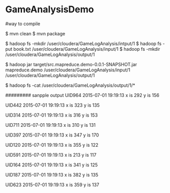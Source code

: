 # GameAnalysisDemo

#way to compile

$ mvn clean
$ mvn package

$ hadoop fs -mkdir /user/cloudera/GameLogAnalysis/intput/1
$ hadoop fs -put book.txt /user/cloudera/GameLogAnalysis/input/1
$ hadoop fs -mkdir /user/cloudera/GameLogAnalysis/output/1

$ hadoop jar target/src.mapreduce.demo-0.0.1-SNAPSHOT.jar mapreduce.demo /user/cloudera/GameLogAnalysis/input/1 /user/cloudera/GameLogAnalysis/output/1

$ hadoop fs -cat /user/cloudera/GameLogAnalysis/output/1/*

######### sanpple output
UID964	2015-07-01 19:19:13 x is 292 y is 156 

UID442	2015-07-01 19:19:13 x is 323 y is 135

UID314	2015-07-01 19:19:13 x is 316 y is 153

UID711	2015-07-01 19:19:13 x is 310 y is 131

UID397	2015-07-01 19:19:13 x is 347 y is 170

UID120	2015-07-01 19:19:13 x is 355 y is 122

UID591	2015-07-01 19:19:13 x is 213 y is 117

UID164	2015-07-01 19:19:13 x is 341 y is 125

UID187	2015-07-01 19:19:13 x is 382 y is 135

UID623	2015-07-01 19:19:13 x is 359 y is 137



